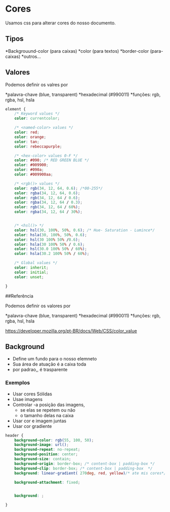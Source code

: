 # Cores

Usamos css para alterar cores do nosso documento.

## Tipos

*Backgrouund-color (para caixas)
*color (para textos)
*border-color (para-caixas)
*outros...

## Valores

Podemos definir os valres por 

*palavra-chave (blue, transparent)
*hexadecimal (#990011)
*funções: rgb, rgba, hsl, hsla

```css
element {
    /* Keyword values */
    color: currentcolor;

    /* <named-color> values */
    color: red;
    color: orange;
    color: tan;
    color: rebeccapurple;

    /* <hex-color> values 0-F */
    color: #090; /* RED GREEN BLUE */
    color: #009900;
    color: #090a;
    color: #009900aa;

    /* <rgb()> values */
    color: rgb(34, 12, 64, 0.6); /*00-255*/
    color: rgba(34, 12, 64, 0.6);
    color: rgb(34, 12, 64 / 0.6);
    color: rgba(34, 12, 64 / 0.3);
    color: rgb(34, 12, 64 / 60%);
    color: rgba(34, 12, 64 / 30%);


    /* <hsl()> */
    color: hsl(30, 100%, 50%, 0.6); /* Hue- Saturation - Lumince*/
    color: hsla(30, 100%, 50%, 0.6);
    color: hsl(30 100% 50% /0.6);
    color: hsla(30 100% 50% / 0.6);
    color: hsl(30.0 100% 50% / 60%);
    color: hsla(30.2 100% 50% / 60%);

    /* Global values */
    color: inherit;
    color: initial;
    color: unset;

}
```
##Referência

Podemos definir os valores por

*palavra-chave (blue, transparent)
*hexadecimal (#990011)
*funções: rgb, rgba, hsl, hsla

https://developer.mozilla.org/pt-BR/docs/Web/CSS/color_value








## Background

- Define um fundo para o nosso elemneto
- Sua área de atuação é a caixa toda
- por padrao,, é trasparente

### Exemplos

- Usar cores Sólidas
- Usae imagens
- Controlar
    -a posição das imagens,
    - se elas se repetem ou não
    - o tamanho delas na caixa
- Usar cor e imagem juntas
- Usar cor gradiente

```css
header {
    background-color: rgb(55, 100, 50);
    background-image: url();
    background-repeat: no-repeat;
    background-position: center;
    background-size: contain; 
    background-origin: border-box; /* content-box | padding-box */
    background-clip: border-box; /* content-box | padding-box  */
    background: linear-gradient( 270deg, red, yellow)/* ate mis cores*/ /*radial*/;

    background-attachment: fixed;


    background: ;

}
```


